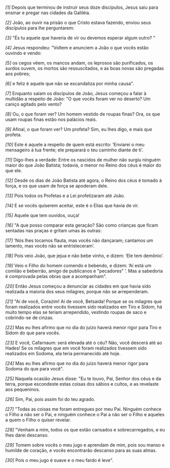 *[1]* Depois que terminou de instruir seus doze discípulos, Jesus saiu para ensinar e pregar nas cidades da Galiléia.

*[2]* João, ao ouvir na prisão o que Cristo estava fazendo, enviou seus discípulos para lhe perguntarem:

*[3]* "És tu aquele que haveria de vir ou devemos esperar algum outro? "

*[4]* Jesus respondeu: "Voltem e anunciem a João o que vocês estão ouvindo e vendo:

*[5]* os cegos vêem, os mancos andam, os leprosos são purificados, os surdos ouvem, os mortos são ressuscitados, e as boas novas são pregadas aos pobres;

*[6]* e feliz é aquele que não se escandaliza por minha causa".

*[7]* Enquanto saíam os discípulos de João, Jesus começou a falar à multidão a respeito de João: "O que vocês foram ver no deserto? Um caniço agitado pelo vento?

*[8]* Ou, o que foram ver? Um homem vestido de roupas finas? Ora, os que usam roupas finas estão nos palácios reais.

*[9]* Afinal, o que foram ver? Um profeta? Sim, eu lhes digo, e mais que profeta.

*[10]* Este é aquele a respeito de quem está escrito: ‘Enviarei o meu mensageiro à tua frente; ele preparará o teu caminho diante de ti’.

*[11]* Digo-lhes a verdade: Entre os nascidos de mulher não surgiu ninguém maior do que João Batista; todavia, o menor no Reino dos céus é maior do que ele.

*[12]* Desde os dias de João Batista até agora, o Reino dos céus é tomado à força, e os que usam de força se apoderam dele.

*[13]* Pois todos os Profetas e a Lei profetizaram até João.

*[14]* E se vocês quiserem aceitar, este é o Elias que havia de vir.

*[15]* Aquele que tem ouvidos, ouça!

*[16]* "A que posso comparar esta geração? São como crianças que ficam sentadas nas praças e gritam umas às outras:

*[17]* ‘Nós lhes tocamos flauta, mas vocês não dançaram; cantamos um lamento, mas vocês não se entristeceram’.

*[18]* Pois veio João, que jejua e não bebe vinho, e dizem: ‘Ele tem demônio’.

*[19]* Veio o Filho do homem comendo e bebendo, e dizem: ‘Aí está um comilão e beberrão, amigo de publicanos e "pecadores" ’. Mas a sabedoria é comprovada pelas obras que a acompanham".

*[20]* Então Jesus começou a denunciar as cidades em que havia sido realizada a maioria dos seus milagres, porque não se arrependeram.

*[21]* "Ai de você, Corazim! Ai de você, Betsaida! Porque se os milagres que foram realizados entre vocês tivessem sido realizados em Tiro e Sidom, há muito tempo elas se teriam arrependido, vestindo roupas de saco e cobrindo-se de cinzas.

*[22]* Mas eu lhes afirmo que no dia do juízo haverá menor rigor para Tiro e Sidom do que para vocês.

*[23]* E você, Cafarnaum: será elevada até o céu? Não, você descerá até ao Hades! Se os milagres que em você foram realizados tivessem sido realizados em Sodoma, ela teria permanecido até hoje.

*[24]* Mas eu lhes afirmo que no dia do juízo haverá menor rigor para Sodoma do que para você".

*[25]* Naquela ocasião Jesus disse: "Eu te louvo, Pai, Senhor dos céus e da terra, porque escondeste estas coisas dos sábios e cultos, e as revelaste aos pequeninos.

*[26]* Sim, Pai, pois assim foi do teu agrado.

*[27]* "Todas as coisas me foram entregues por meu Pai. Ninguém conhece o Filho a não ser o Pai, e ninguém conhece o Pai a não ser o Filho e aqueles a quem o Filho o quiser revelar.

*[28]* "Venham a mim, todos os que estão cansados e sobrecarregados, e eu lhes darei descanso.

*[29]* Tomem sobre vocês o meu jugo e aprendam de mim, pois sou manso e humilde de coração, e vocês encontrarão descanso para as suas almas.

*[30]* Pois o meu jugo é suave e o meu fardo é leve".

